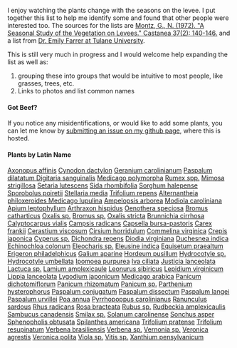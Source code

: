 I enjoy watching the plants change with the seasons on the levee.  I put together this list to help me identify some and found that other people were interested too.  The sources for the lists are [Montz, G., N. (1972). "A Seasonal Study of the Vegetation on Levees." Castanea 37(2): 140-146.](www.jstor.org/stable/4032463) and a list from [Dr. Emily Farrer at Tulane University](https://emilyfarrer.wordpress.com/).

This is still very much in progress and I would welcome help expanding the list as well as:

1. grouping these into groups that would be intuitive to most people, like grasses, trees, etc.
2. Links to photos and list common names

#### Got Beef?
If you notice any misidentifications, or would like to add some plants, you can let me know by [submitting an issue on my github page](https://github.com/sformel/levee_plants/issues), where this is hosted.

#### Plants by Latin Name

[Axonopus affinis](https://en.wikipedia.org/wiki/Axonopus_affinis)
[Cynodon dactylon](https://en.wikipedia.org/wiki/Cynodon_dactylon)
[Geranium carolinianum](https://en.wikipedia.org/wiki/Geranium_carolinianum)
[Paspalum dilatatum ](https://en.wikipedia.org/wiki/Paspalum_dilatatum)
[Digitaria sanguinalis](https://en.wikipedia.org/wiki/Digitaria_sanguinalis)
[Medicago polymorpha](https://en.wikipedia.org/wiki/Medicago_polymorpha)
[Rumex spp.](https://en.wikipedia.org/wiki/Rumex_(plant))
[Mimosa strigillosa](https://en.wikipedia.org/wiki/Mimosa_strigillosa)
[Setaria lutescens](https://en.wikipedia.org/wiki/Setaria_lutescens)
[Sida rhombifolia](https://en.wikipedia.org/wiki/Sida_rhombifolia)
[Sorghum halepense](https://en.wikipedia.org/wiki/Sorghum_halepense)
[Sporobolus poiretii](https://en.wikipedia.org/wiki/Sporobolus_poiretii)
[Stellaria media](https://en.wikipedia.org/wiki/Stellaria_media)
[Trifolium repens](https://en.wikipedia.org/wiki/Trifolium_repens)
[Alternantheia philoxeroides ](https://en.wikipedia.org/wiki/Alternantheia_philoxeroides)
[Medicago lupulina](https://en.wikipedia.org/wiki/Medicago_lupulina)
[Ampelopsis arborea](https://en.wikipedia.org/wiki/Ampelopsis_arborea)
[Modiola caroliniana](https://en.wikipedia.org/wiki/Modiola_caroliniana)
[Apium leptophyllum](https://en.wikipedia.org/wiki/Apium_leptophyllum)
[Arthraxon hispidus](https://en.wikipedia.org/wiki/Arthraxon_hispidus)
[Oenothera speciosa](https://en.wikipedia.org/wiki/Oenothera_speciosa)
[Bromus catharticus](https://en.wikipedia.org/wiki/Bromus_catharticus)
[Oxalis sp.](https://en.wikipedia.org/wiki/Oxalis_(plant))
[Bromus sp.](https://en.wikipedia.org/wiki/Bromus_(plant))
[Oxalis stricta](https://en.wikipedia.org/wiki/Oxalis_stricta)
[Brunnichia cirrhosa](https://en.wikipedia.org/wiki/Brunnichia_cirrhosa)
[Calyptocarpus vialis](https://en.wikipedia.org/wiki/Calyptocarpus_vialis)
[Campsis radicans](https://en.wikipedia.org/wiki/Campsis_radicans)
[Capsella bursa-pastoris](https://en.wikipedia.org/wiki/Capsella_bursa-pastoris)
[Carex frankii](https://en.wikipedia.org/wiki/Carex_frankii)
[Cerastium viscosum](https://en.wikipedia.org/wiki/Cerastium_viscosum)
[Cirsium horridulum](https://en.wikipedia.org/wiki/Cirsium_horridulum)
[Commelina virginica](https://en.wikipedia.org/wiki/Commelina_virginica)
[Crepis japonica](https://en.wikipedia.org/wiki/Crepis_japonica)
[Cyperus sp.](https://en.wikipedia.org/wiki/Cyperus_(plant))
[Dichondra repens](https://en.wikipedia.org/wiki/Dichondra_repens)
[Diodia virginiana](https://en.wikipedia.org/wiki/Diodia_virginiana)
[Duchesnea indica](https://en.wikipedia.org/wiki/Duchesnea_indica)
[Echinochloa colonum](https://en.wikipedia.org/wiki/Echinochloa_colonum)
[Eleocharis sp.](https://en.wikipedia.org/wiki/Eleocharis_(plant))
[Eleusine indica](https://en.wikipedia.org/wiki/Eleusine_indica)
[Equisetum praealtum](https://en.wikipedia.org/wiki/Equisetum_praealtum)
[Erigeron philadelphicus](https://en.wikipedia.org/wiki/Erigeron_philadelphicus)
[Galium aparine](https://en.wikipedia.org/wiki/Galium_aparine)
[Hordeum pusillum](https://en.wikipedia.org/wiki/Hordeum_pusillum)
[Hydrocotyle sp.](https://en.wikipedia.org/wiki/Hydrocotyle_(plant))
[Hydrocotyle umbellata](https://en.wikipedia.org/wiki/Hydrocotyle_umbellata)
[Ipomoea purpurea](https://en.wikipedia.org/wiki/Ipomoea_purpurea)
[Iva ciliata](https://en.wikipedia.org/wiki/Iva_ciliata)
[Justicia lanceolata](https://en.wikipedia.org/wiki/Justicia_lanceolata)
[Lactuca sp.](https://en.wikipedia.org/wiki/Lactuca_(plant))
[Lamium amplexicaule](https://en.wikipedia.org/wiki/Lamium_amplexicaule)
[Leonurus sibiricus](https://en.wikipedia.org/wiki/Leonurus_sibiricus)
[Lepidium virginicum](https://en.wikipedia.org/wiki/Lepidium_virginicum)
[Lippia lanceolata](https://en.wikipedia.org/wiki/Lippia_lanceolata)
[Lygodium japonicum](https://en.wikipedia.org/wiki/Lygodium_japonicum)
[Medicago arabica](https://en.wikipedia.org/wiki/Medicago_arabica)
[Panicum dichotomiflorum](https://en.wikipedia.org/wiki/Panicum_dichotomiflorum)
[Panicum rhizomatum](https://en.wikipedia.org/wiki/Panicum_rhizomatum)
[Panicum sp.](https://en.wikipedia.org/wiki/Panicum_(plant))
[Parthenium hysterophorus](https://en.wikipedia.org/wiki/Parthenium_hysterophorus)
[Paspalum conjugatum](https://en.wikipedia.org/wiki/Paspalum_conjugatum)
[Paspalum dissectum](https://en.wikipedia.org/wiki/Paspalum_dissectum)
[Paspalum langei](https://en.wikipedia.org/wiki/Paspalum_langei)
[Paspalum urvillei](https://en.wikipedia.org/wiki/Paspalum_urvillei)
[Poa annua](https://en.wikipedia.org/wiki/Poa_annua)
[Pyrrhopoppus carolinianus](https://en.wikipedia.org/wiki/Pyrrhopoppus_carolinianus)
[Ranunculus sardous](https://en.wikipedia.org/wiki/Ranunculus_sardous)
[Rhus radicans](https://en.wikipedia.org/wiki/Rhus_radicans)
[Rosa bracteata](https://en.wikipedia.org/wiki/Rosa_bracteata)
[Rubus sp.](https://en.wikipedia.org/wiki/Rubus_(plant))
[Rudbeckia amplexicaulis](https://en.wikipedia.org/wiki/Rudbeckia_amplexicaulis)
[Sambucus canadensis](https://en.wikipedia.org/wiki/Sambucus_canadensis)
[Smilax sp.](https://en.wikipedia.org/wiki/Smilax_(plant))
[Solanum carolinense](https://en.wikipedia.org/wiki/Solanum_carolinense)
[Sonchus asper](https://en.wikipedia.org/wiki/Sonchus_asper)
[Sphenopholis obtusata](https://en.wikipedia.org/wiki/Sphenopholis_obtusata)
[Spilanthes americana](https://en.wikipedia.org/wiki/Spilanthes_americana)
[Trifolium pratense](https://en.wikipedia.org/wiki/Trifolium_pratense)
[Trifolium resupinatum](https://en.wikipedia.org/wiki/Trifolium_resupinatum)
[Verbena brasiliensis](https://en.wikipedia.org/wiki/Verbena_brasiliensis)
[Verbena sp.](https://en.wikipedia.org/wiki/Verbena_(plant))
[Vernonia sp.](https://en.wikipedia.org/wiki/Vernonia_(plant))
[Veronica agrestis](https://en.wikipedia.org/wiki/Veronica_agrestis)
[Veronica polita](https://en.wikipedia.org/wiki/Veronica_polita)
[Viola sp.](https://en.wikipedia.org/wiki/Viola_(plant))
[Vitis sp.](https://en.wikipedia.org/wiki/Vitis_(plant))
[Xanthium pensylvanicum](https://en.wikipedia.org/wiki/Xanthium_pensylvanicum)
